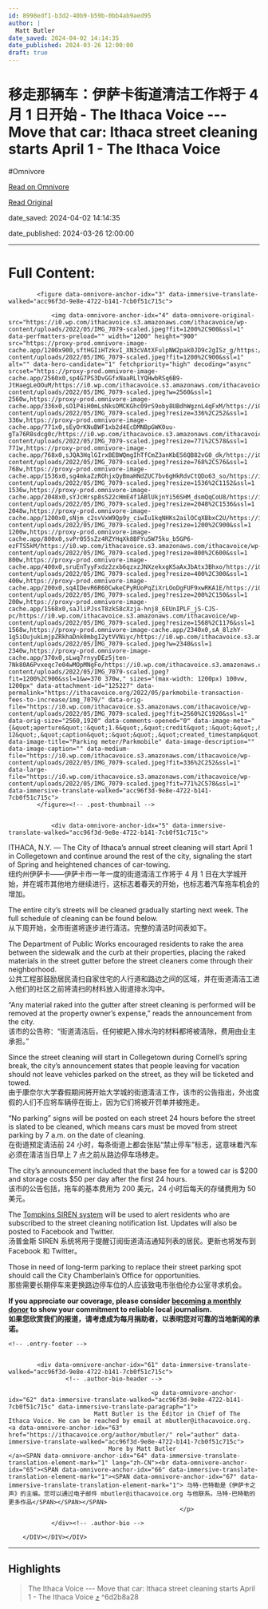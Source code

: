 ```yaml
---
id: 8998edf1-b3d2-40b9-b59b-0bb4ab9aed95
author: |
  Matt Butler
date_saved: 2024-04-02 14:14:35
date_published: 2024-03-26 12:00:00
draft: true
---
```


# 移走那辆车：伊萨卡街道清洁工作将于 4 月 1 日开始 - The Ithaca Voice --- Move that car: Ithaca street cleaning starts April 1 - The Ithaca Voice
#Omnivore

[Read on Omnivore](https://omnivore.app/me/4-1-the-ithaca-voice-move-that-car-ithaca-street-cleaning-starts-18ea00524a5)

[Read Original](https://ithacavoice.org/2024/03/move-that-car-ithaca-street-cleaning-starts-april-1/)

date_saved: 2024-04-02 14:14:35

date_published: 2024-03-26 12:00:00

--- 

# Full Content: 

<DIV id="readability-content"><DIV data-omnivore-anchor-idx="1" class="page" id="readability-page-1"><DIV data-omnivore-anchor-idx="2" data-immersive-translate-walked="acc96f3d-9e8e-4722-b141-7cb0f51c715c" id="main">

			
	

	
			<figure data-omnivore-anchor-idx="3" data-immersive-translate-walked="acc96f3d-9e8e-4722-b141-7cb0f51c715c">

				<img data-omnivore-anchor-idx="4" data-omnivore-original-src="https://i0.wp.com/ithacavoice.s3.amazonaws.com/ithacavoice/wp-content/uploads/2022/05/IMG_7079-scaled.jpeg?fit=1200%2C900&ssl=1" data-perfmatters-preload="" width="1200" height="900" src="https://proxy-prod.omnivore-image-cache.app/1200x900,sftHGIiHTzkvI_XN3cVAtXFulpNW2pak0JD9c2gISz_g/https://i0.wp.com/ithacavoice.s3.amazonaws.com/ithacavoice/wp-content/uploads/2022/05/IMG_7079-scaled.jpeg?fit=1200%2C900&ssl=1" alt="" data-hero-candidate="1" fetchpriority="high" decoding="async" srcset="https://proxy-prod.omnivore-image-cache.app/2560x0,sp4G7PS3DvGGfxNaaRLlYQHwbRSq6B9-JtHaegLeOOuM/https://i0.wp.com/ithacavoice.s3.amazonaws.com/ithacavoice/wp-content/uploads/2022/05/IMG_7079-scaled.jpeg?w=2560&ssl=1 2560w,https://proxy-prod.omnivore-image-cache.app/336x0,sO1P4iH0mLsNksOMCKGhc09rS9oby8UBdhWgznL4qFxM/https://i0.wp.com/ithacavoice.s3.amazonaws.com/ithacavoice/wp-content/uploads/2022/05/IMG_7079-scaled.jpeg?resize=336%2C252&ssl=1 336w,https://proxy-prod.omnivore-image-cache.app/771x0,sEyOrKNuBWF1xb2d4EcDMNBpGWK0uu-gTa76R8sdcg0c/https://i0.wp.com/ithacavoice.s3.amazonaws.com/ithacavoice/wp-content/uploads/2022/05/IMG_7079-scaled.jpeg?resize=771%2C578&ssl=1 771w,https://proxy-prod.omnivore-image-cache.app/768x0,sJQA3HqlGIrxBEBWQmgIhTfCmZ3anKbES6QB82vG0_dk/https://i0.wp.com/ithacavoice.s3.amazonaws.com/ithacavoice/wp-content/uploads/2022/05/IMG_7079-scaled.jpeg?resize=768%2C576&ssl=1 768w,https://proxy-prod.omnivore-image-cache.app/1536x0,sg4mkaZzROhjxQyBmaHNdZUC7bv6gHkRdvCtQDo63_so/https://i0.wp.com/ithacavoice.s3.amazonaws.com/ithacavoice/wp-content/uploads/2022/05/IMG_7079-scaled.jpeg?resize=1536%2C1152&ssl=1 1536w,https://proxy-prod.omnivore-image-cache.app/2048x0,sYJcHrsp8sS22cHmE4f1ABlUkjnYi56SHM_dsmQqCoU8/https://i0.wp.com/ithacavoice.s3.amazonaws.com/ithacavoice/wp-content/uploads/2022/05/IMG_7079-scaled.jpeg?resize=2048%2C1536&ssl=1 2048w,https://proxy-prod.omnivore-image-cache.app/1200x0,sNjm_c2svVxW9Qp9y_ciwIu1kqNHKs2ailOCqXBbxC2U/https://i0.wp.com/ithacavoice.s3.amazonaws.com/ithacavoice/wp-content/uploads/2022/05/IMG_7079-scaled.jpeg?resize=1200%2C900&ssl=1 1200w,https://proxy-prod.omnivore-image-cache.app/800x0,svPr055sZz4RZYHqXk8BFYu5W75ku_b5GP6-ezFTS5kM/https://i0.wp.com/ithacavoice.s3.amazonaws.com/ithacavoice/wp-content/uploads/2022/05/IMG_7079-scaled.jpeg?resize=800%2C600&ssl=1 800w,https://proxy-prod.omnivore-image-cache.app/400x0,sruEnTyyFxdz2zxb6qzxzJNXzekxgKSaAxJbAtx3Bhxo/https://i0.wp.com/ithacavoice.s3.amazonaws.com/ithacavoice/wp-content/uploads/2022/05/IMG_7079-scaled.jpeg?resize=400%2C300&ssl=1 400w,https://proxy-prod.omnivore-image-cache.app/200x0,sq4IDevR6R60CwkeCPyRUoPqZiXrLOoDgFUF9xwRKA1E/https://i0.wp.com/ithacavoice.s3.amazonaws.com/ithacavoice/wp-content/uploads/2022/05/IMG_7079-scaled.jpeg?resize=200%2C150&ssl=1 200w,https://proxy-prod.omnivore-image-cache.app/1568x0,saJliPJssT8zkS8cXzja-hnj8_6EUnIPLF_jS-CJS-pc/https://i0.wp.com/ithacavoice.s3.amazonaws.com/ithacavoice/wp-content/uploads/2022/05/IMG_7079-scaled.jpeg?resize=1568%2C1176&ssl=1 1568w,https://proxy-prod.omnivore-image-cache.app/2340x0,sA_8lzhY-1g5iOujukLmjpZRkhaDnk0mbgI2ytVVNiyc/https://i0.wp.com/ithacavoice.s3.amazonaws.com/ithacavoice/wp-content/uploads/2022/05/IMG_7079-scaled.jpeg?w=2340&ssl=1 2340w,https://proxy-prod.omnivore-image-cache.app/370x0,sLwq7rnyyDEz5jten-7Nk80A6Pvxeqc7e04wMOpMNgFo/https://i0.wp.com/ithacavoice.s3.amazonaws.com/ithacavoice/wp-content/uploads/2022/05/IMG_7079-scaled.jpeg?fit=1200%2C900&ssl=1&w=370 370w," sizes="(max-width: 1200px) 100vw, 1200px" data-attachment-id="125227" data-permalink="https://ithacavoice.org/2022/05/parkmobile-transaction-fees-to-increase/img_7079/" data-orig-file="https://i0.wp.com/ithacavoice.s3.amazonaws.com/ithacavoice/wp-content/uploads/2022/05/IMG_7079-scaled.jpeg?fit=2560%2C1920&ssl=1" data-orig-size="2560,1920" data-comments-opened="0" data-image-meta="{&quot;aperture&quot;:&quot;1.6&quot;,&quot;credit&quot;:&quot;&quot;,&quot;camera&quot;:&quot;iPhone 12&quot;,&quot;caption&quot;:&quot;&quot;,&quot;created_timestamp&quot;:&quot;1651592877&quot;,&quot;copyright&quot;:&quot;&quot;,&quot;focal_length&quot;:&quot;4.2&quot;,&quot;iso&quot;:&quot;32&quot;,&quot;shutter_speed&quot;:&quot;0.00054794520547945&quot;,&quot;title&quot;:&quot;&quot;,&quot;orientation&quot;:&quot;1&quot;}" data-image-title="Parking meter/Parkmobile" data-image-description="" data-image-caption="" data-medium-file="https://i0.wp.com/ithacavoice.s3.amazonaws.com/ithacavoice/wp-content/uploads/2022/05/IMG_7079-scaled.jpeg?fit=336%2C252&ssl=1" data-large-file="https://i0.wp.com/ithacavoice.s3.amazonaws.com/ithacavoice/wp-content/uploads/2022/05/IMG_7079-scaled.jpeg?fit=771%2C578&ssl=1" data-immersive-translate-walked="acc96f3d-9e8e-4722-b141-7cb0f51c715c">
			</figure><!-- .post-thumbnail -->

		
				<div data-omnivore-anchor-idx="5" data-immersive-translate-walked="acc96f3d-9e8e-4722-b141-7cb0f51c715c">

					

<article data-omnivore-anchor-idx="6" id="post-164530" data-immersive-translate-walked="acc96f3d-9e8e-4722-b141-7cb0f51c715c">
	<div data-omnivore-anchor-idx="7" data-immersive-translate-walked="acc96f3d-9e8e-4722-b141-7cb0f51c715c">

		
		
<p data-omnivore-anchor-idx="8" data-immersive-translate-walked="acc96f3d-9e8e-4722-b141-7cb0f51c715c" data-immersive-translate-paragraph="1">ITHACA, N.Y. — The City of Ithaca’s annual street cleaning will start April 1 in Collegetown and continue around the rest of the city, signaling the start of Spring and heightened chances of car-towing. <SPAN data-omnivore-anchor-idx="9" data-immersive-translate-translation-element-mark="1" lang="zh-CN"><br data-omnivore-anchor-idx="10"><SPAN data-omnivore-anchor-idx="11" data-immersive-translate-translation-element-mark="1"><SPAN data-omnivore-anchor-idx="12" data-immersive-translate-translation-element-mark="1">纽约州伊萨卡——伊萨卡市一年一度的街道清洁工作将于 4 月 1 日在大学城开始，并在城市其他地方继续进行，这标志着春天的开始，也标志着汽车拖车机会的增加。</SPAN></SPAN></SPAN></p>

<p data-omnivore-anchor-idx="13" data-immersive-translate-walked="acc96f3d-9e8e-4722-b141-7cb0f51c715c" data-immersive-translate-paragraph="1">The entire city’s streets will be cleaned gradually starting next week. The full schedule of cleaning can be found below. <SPAN data-omnivore-anchor-idx="14" data-immersive-translate-translation-element-mark="1" lang="zh-CN"><br data-omnivore-anchor-idx="15"><SPAN data-omnivore-anchor-idx="16" data-immersive-translate-translation-element-mark="1"><SPAN data-omnivore-anchor-idx="17" data-immersive-translate-translation-element-mark="1">从下周开始，全市街道将逐步进行清洁。完整的清洁时间表如下。</SPAN></SPAN></SPAN></p>


<p data-omnivore-anchor-idx="18" data-immersive-translate-walked="acc96f3d-9e8e-4722-b141-7cb0f51c715c" data-immersive-translate-paragraph="1">The Department of Public Works encouraged residents to rake the area between the sidewalk and the curb at their properties, placing the raked materials in the street gutter before the street cleaners come through their neighborhood. <SPAN data-omnivore-anchor-idx="19" data-immersive-translate-translation-element-mark="1" lang="zh-CN"><br data-omnivore-anchor-idx="20"><SPAN data-omnivore-anchor-idx="21" data-immersive-translate-translation-element-mark="1"><SPAN data-omnivore-anchor-idx="22" data-immersive-translate-translation-element-mark="1">公共工程部鼓励居民清扫自家住宅的人行道和路边之间的区域，并在街道清洁工进入他们的社区之前将清扫的材料放入街道排水沟中。</SPAN></SPAN></SPAN></p>


<p data-omnivore-anchor-idx="23" data-immersive-translate-walked="acc96f3d-9e8e-4722-b141-7cb0f51c715c" data-immersive-translate-paragraph="1">“Any material raked into the gutter after street cleaning is performed will be removed at the property owner’s expense,” reads the announcement from the city. <SPAN data-omnivore-anchor-idx="24" data-immersive-translate-translation-element-mark="1" lang="zh-CN"><br data-omnivore-anchor-idx="25"><SPAN data-omnivore-anchor-idx="26" data-immersive-translate-translation-element-mark="1"><SPAN data-omnivore-anchor-idx="27" data-immersive-translate-translation-element-mark="1">该市的公告称：“街道清洁后，任何被耙入排水沟的材料都将被清除，费用由业主承担。”</SPAN></SPAN></SPAN></p>

<p data-omnivore-anchor-idx="28" data-immersive-translate-walked="acc96f3d-9e8e-4722-b141-7cb0f51c715c" data-immersive-translate-paragraph="1">Since the street cleaning will start in Collegetown during Cornell’s spring break, the city’s announcement states that people leaving for vacation should not leave vehicles parked on the street, as they will be ticketed and towed. <SPAN data-omnivore-anchor-idx="29" data-immersive-translate-translation-element-mark="1" lang="zh-CN"><br data-omnivore-anchor-idx="30"><SPAN data-omnivore-anchor-idx="31" data-immersive-translate-translation-element-mark="1"><SPAN data-omnivore-anchor-idx="32" data-immersive-translate-translation-element-mark="1">由于康奈尔大学春假期间将开始大学城的街道清洁工作，该市的公告指出，外出度假的人们不应将车辆停在街上，因为它们将被开罚单并被拖走。</SPAN></SPAN></SPAN></p>

<p data-omnivore-anchor-idx="33" data-immersive-translate-walked="acc96f3d-9e8e-4722-b141-7cb0f51c715c" data-immersive-translate-paragraph="1">“No parking” signs will be posted on each street 24 hours before the street is slated to be cleaned, which means cars must be moved from street parking by 7 a.m. on the date of cleaning. <SPAN data-omnivore-anchor-idx="34" data-immersive-translate-translation-element-mark="1" lang="zh-CN"><br data-omnivore-anchor-idx="35"><SPAN data-omnivore-anchor-idx="36" data-immersive-translate-translation-element-mark="1"><SPAN data-omnivore-anchor-idx="37" data-immersive-translate-translation-element-mark="1">在街道预定清洁前 24 小时，每条街道上都会张贴“禁止停车”标志，这意味着汽车必须在清洁当日早上 7 点之前从路边停车场移走。</SPAN></SPAN></SPAN></p>

<p data-omnivore-anchor-idx="38" data-immersive-translate-walked="acc96f3d-9e8e-4722-b141-7cb0f51c715c" data-immersive-translate-paragraph="1">The city’s announcement included that the base fee for a towed car is $200 and storage costs $50 per day after the first 24 hours. <SPAN data-omnivore-anchor-idx="39" data-immersive-translate-translation-element-mark="1" lang="zh-CN"><br data-omnivore-anchor-idx="40"><SPAN data-omnivore-anchor-idx="41" data-immersive-translate-translation-element-mark="1"><SPAN data-omnivore-anchor-idx="42" data-immersive-translate-translation-element-mark="1">该市的公告包括，拖车的基本费用为 200 美元，24 小时后每天的存储费用为 50 美元。</SPAN></SPAN></SPAN></p>


<p data-omnivore-anchor-idx="43" data-immersive-translate-walked="acc96f3d-9e8e-4722-b141-7cb0f51c715c" data-immersive-translate-paragraph="1">The <a data-omnivore-anchor-idx="44" href="https://www.cityofithaca.org/617/Emergency-Notifications" data-immersive-translate-walked="acc96f3d-9e8e-4722-b141-7cb0f51c715c">Tompkins SIREN system</a> will be used to alert residents who are subscribed to the street cleaning notification list. Updates will also be posted to Facebook and Twitter. <SPAN data-omnivore-anchor-idx="45" data-immersive-translate-translation-element-mark="1" lang="zh-CN"><br data-omnivore-anchor-idx="46"><SPAN data-omnivore-anchor-idx="47" data-immersive-translate-translation-element-mark="1"><SPAN data-omnivore-anchor-idx="48" data-immersive-translate-translation-element-mark="1">汤普金斯 SIREN 系统将用于提醒订阅街道清洁通知列表的居民。更新也将发布到 Facebook 和 Twitter。</SPAN></SPAN></SPAN></p>

<p data-omnivore-anchor-idx="49" data-immersive-translate-walked="acc96f3d-9e8e-4722-b141-7cb0f51c715c" data-immersive-translate-paragraph="1">Those in need of long-term parking to replace their street parking spot should call the City Chamberlain’s Office for opportunities. <SPAN data-omnivore-anchor-idx="50" data-immersive-translate-translation-element-mark="1" lang="zh-CN"><br data-omnivore-anchor-idx="51"><SPAN data-omnivore-anchor-idx="52" data-immersive-translate-translation-element-mark="1"><SPAN data-omnivore-anchor-idx="53" data-immersive-translate-translation-element-mark="1">那些需要长期停车来更换路边停车位的人应该致电市张伯伦办公室寻求机会。</SPAN></SPAN></SPAN></p>



<p data-omnivore-anchor-idx="54" data-immersive-translate-walked="acc96f3d-9e8e-4722-b141-7cb0f51c715c"><strong data-omnivore-anchor-idx="55" data-immersive-translate-walked="acc96f3d-9e8e-4722-b141-7cb0f51c715c" data-immersive-translate-paragraph="1">If you appreciate our coverage, please consider&nbsp;<a data-omnivore-anchor-idx="56" href="https://ithacavoice.org/support-us/" target="_blank" rel="noreferrer noopener" data-immersive-translate-walked="acc96f3d-9e8e-4722-b141-7cb0f51c715c">becoming a monthly donor</a>&nbsp;to show your commitment to reliable local journalism.<SPAN data-omnivore-anchor-idx="57" data-immersive-translate-translation-element-mark="1" lang="zh-CN"><br data-omnivore-anchor-idx="58"><SPAN data-omnivore-anchor-idx="59" data-immersive-translate-translation-element-mark="1"><SPAN data-omnivore-anchor-idx="60" data-immersive-translate-translation-element-mark="1">如果您欣赏我们的报道，请考虑成为每月捐助者，以表明您对可靠的当地新闻的承诺。</SPAN></SPAN></SPAN></strong></p>
	</div><!-- .entry-content -->

	<!-- .entry-footer -->

	
			<div data-omnivore-anchor-idx="61" data-immersive-translate-walked="acc96f3d-9e8e-4722-b141-7cb0f51c715c">
					<!-- .author-bio-header -->

											<p data-omnivore-anchor-idx="62" data-immersive-translate-walked="acc96f3d-9e8e-4722-b141-7cb0f51c715c" data-immersive-translate-paragraph="1">
							Matt Butler is the Editor in Chief of The Ithaca Voice. He can be reached by email at mbutler@ithacavoice.org.															<a data-omnivore-anchor-idx="63" href="https://ithacavoice.org/author/mbutler/" rel="author" data-immersive-translate-walked="acc96f3d-9e8e-4722-b141-7cb0f51c715c">
								More by Matt Butler								</a><SPAN data-omnivore-anchor-idx="64" data-immersive-translate-translation-element-mark="1" lang="zh-CN"><br data-omnivore-anchor-idx="65"><SPAN data-omnivore-anchor-idx="66" data-immersive-translate-translation-element-mark="1"><SPAN data-omnivore-anchor-idx="67" data-immersive-translate-translation-element-mark="1"> 马特·巴特勒是《伊萨卡之声》的主编。您可以通过电子邮件 mbutler@ithacavoice.org 与他联系。马特·巴特勒的更多作品</SPAN></SPAN></SPAN>
													</p>
					
				</div><!-- .author-bio -->
			
</article><!-- #post-${ID} -->
				</div><!-- .main-content -->

			
<!-- #secondary -->

		</DIV></DIV></DIV>

---

## Highlights

> The Ithaca Voice --- Move that car: Ithaca street cleaning starts April 1 - The Ithaca Voice [⤴️](https://omnivore.app/me/4-1-the-ithaca-voice-move-that-car-ithaca-street-cleaning-starts-18ea00524a5#6d2b8a28-2908-4a5d-9913-0fc6b9970066)  ^6d2b8a28

